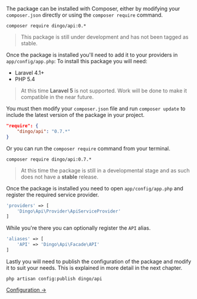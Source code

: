 The package can be installed with Composer, either by modifying your `composer.json` directly or using the `composer require` command.

```
composer require dingo/api:0.*
```

> This package is still under development and has not been tagged as stable.

Once the package is installed you'll need to add it to your providers in `app/config/app.php`:
To install this package you will need:

- Laravel 4.1+
- PHP 5.4

> At this time **Laravel 5** is not supported. Work will be done to make it compatible in the near future.

You must then modify your `composer.json` file and run `composer update` to include the latest version of the package in your project.

```json
"require": {
    "dingo/api": "0.7.*"
}
```

Or you can run the `composer require` command from your terminal.

```
composer require dingo/api:0.7.*
```

> At this time the package is still in a developmental stage and as such does not have a **stable** release.

Once the package is installed you need to open `app/config/app.php` and register the required service provider.

```php
'providers' => [
    'Dingo\Api\Provider\ApiServiceProvider'
]
```

While you're there you can optionally register the `API` alias.

```php
'aliases' => [
    'API' => 'Dingo\Api\Facade\API'
]
```

Lastly you will need to publish the configuration of the package and modify it to suit your needs. This is explained in more detail in the next chapter.

```
php artisan config:publish dingo/api
```

[Configuration →](https://github.com/dingo/api/wiki/Configuration)
